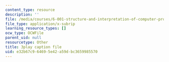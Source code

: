 ```yaml
---
content_type: resource
description: ''
file: /media/courses/6-001-structure-and-interpretation-of-computer-programs-spring-2005/e32b67c964695e42a59dbc3659985570_dO1aqPBJCPg.srt
file_type: application/x-subrip
learning_resource_types: []
ocw_type: OCWFile
parent_uid: null
resourcetype: Other
title: 3play caption file
uid: e32b67c9-6469-5e42-a59d-bc3659985570
---
```

